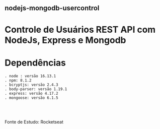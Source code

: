 ## nodejs-mongodb-usercontrol
# Controle de Usuários REST API com NodeJs, Express e Mongodb

# Dependências <br />
    . node : versão 16.13.1
    . npm: 8.1.2
    . bcryptjs: versão 2.4.3
    . body-parser: versão 1.19.1
    . express: versão 4.17.2
    . mongoose: versão 6.1.5

<br />
<br />

Fonte de Estudo: Rocketseat
